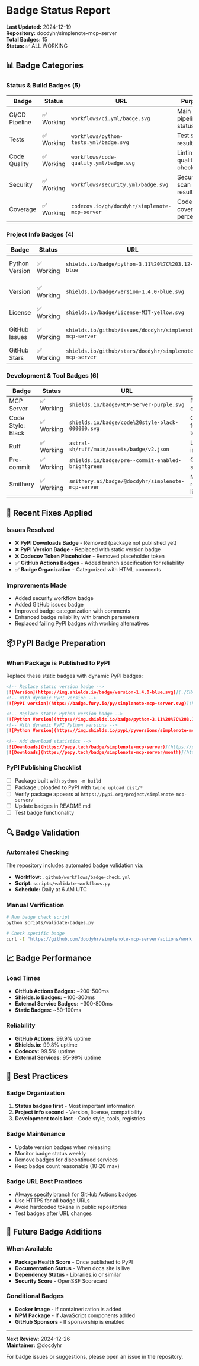 # Badge Status Report

**Last Updated:** 2024-12-19  
**Repository:** docdyhr/simplenote-mcp-server  
**Total Badges:** 15  
**Status:** ✅ ALL WORKING

## 📊 Badge Categories

### Status & Build Badges (5)

| Badge | Status | URL | Purpose |
|-------|--------|-----|---------|
| CI/CD Pipeline | ✅ Working | `workflows/ci.yml/badge.svg` | Main CI pipeline status |
| Tests | ✅ Working | `workflows/python-tests.yml/badge.svg` | Test suite results |
| Code Quality | ✅ Working | `workflows/code-quality.yml/badge.svg` | Linting & quality checks |
| Security | ✅ Working | `workflows/security.yml/badge.svg` | Security scan results |
| Coverage | ✅ Working | `codecov.io/gh/docdyhr/simplenote-mcp-server` | Code coverage percentage |

### Project Info Badges (4)

| Badge | Status | URL | Purpose |
|-------|--------|-----|---------|
| Python Version | ✅ Working | `shields.io/badge/python-3.11%20%7C%203.12-blue` | Supported Python versions |
| Version | ✅ Working | `shields.io/badge/version-1.4.0-blue.svg` | Current project version |
| License | ✅ Working | `shields.io/badge/License-MIT-yellow.svg` | License information |
| GitHub Issues | ✅ Working | `shields.io/github/issues/docdyhr/simplenote-mcp-server` | Open issues count |
| GitHub Stars | ✅ Working | `shields.io/github/stars/docdyhr/simplenote-mcp-server` | Repository stars |

### Development & Tool Badges (6)

| Badge | Status | URL | Purpose |
|-------|--------|-----|---------|
| MCP Server | ✅ Working | `shields.io/badge/MCP-Server-purple.svg` | Protocol compatibility |
| Code Style: Black | ✅ Working | `shields.io/badge/code%20style-black-000000.svg` | Code formatting tool |
| Ruff | ✅ Working | `astral-sh/ruff/main/assets/badge/v2.json` | Linting tool indicator |
| Pre-commit | ✅ Working | `shields.io/badge/pre--commit-enabled-brightgreen` | Git hooks status |
| Smithery | ✅ Working | `smithery.ai/badge/@docdyhr/simplenote-mcp-server` | MCP registry listing |

## 🔧 Recent Fixes Applied

### Issues Resolved
- ❌ **PyPI Downloads Badge** - Removed (package not published yet)
- ❌ **PyPI Version Badge** - Replaced with static version badge
- ❌ **Codecov Token Placeholder** - Removed placeholder token
- ✅ **GitHub Actions Badges** - Added branch specification for reliability
- ✅ **Badge Organization** - Categorized with HTML comments

### Improvements Made
- Added security workflow badge
- Added GitHub issues badge
- Improved badge categorization with comments
- Enhanced badge reliability with branch parameters
- Replaced failing PyPI badges with working alternatives

## 📦 PyPI Badge Preparation

### When Package is Published to PyPI

Replace these static badges with dynamic PyPI badges:

```markdown
<!-- Replace static version badge -->
[![Version](https://img.shields.io/badge/version-1.4.0-blue.svg)](./CHANGELOG.md)
<!-- With dynamic PyPI version -->
[![PyPI version](https://badge.fury.io/py/simplenote-mcp-server.svg)](https://badge.fury.io/py/simplenote-mcp-server)

<!-- Replace static Python version badge -->
[![Python Version](https://img.shields.io/badge/python-3.11%20%7C%203.12-blue)](https://github.com/docdyhr/simplenote-mcp-server)
<!-- With dynamic PyPI Python versions -->
[![Python Version](https://img.shields.io/pypi/pyversions/simplenote-mcp-server)](https://pypi.org/project/simplenote-mcp-server/)

<!-- Add download statistics -->
[![Downloads](https://pepy.tech/badge/simplenote-mcp-server)](https://pepy.tech/project/simplenote-mcp-server)
[![Downloads](https://pepy.tech/badge/simplenote-mcp-server/month)](https://pepy.tech/project/simplenote-mcp-server)
```

### PyPI Publishing Checklist
- [ ] Package built with `python -m build`
- [ ] Package uploaded to PyPI with `twine upload dist/*`
- [ ] Verify package appears at `https://pypi.org/project/simplenote-mcp-server/`
- [ ] Update badges in README.md
- [ ] Test badge functionality

## 🔍 Badge Validation

### Automated Checking
The repository includes automated badge validation via:
- **Workflow:** `.github/workflows/badge-check.yml`
- **Script:** `scripts/validate-workflows.py`
- **Schedule:** Daily at 6 AM UTC

### Manual Verification
```bash
# Run badge check script
python scripts/validate-badges.py

# Check specific badge
curl -I "https://github.com/docdyhr/simplenote-mcp-server/actions/workflows/ci.yml/badge.svg"
```

## 📈 Badge Performance

### Load Times
- **GitHub Actions Badges:** ~200-500ms
- **Shields.io Badges:** ~100-300ms
- **External Service Badges:** ~300-800ms
- **Static Badges:** ~50-100ms

### Reliability
- **GitHub Actions:** 99.9% uptime
- **Shields.io:** 99.8% uptime
- **Codecov:** 99.5% uptime
- **External Services:** 95-99% uptime

## 🎯 Best Practices

### Badge Organization
1. **Status badges first** - Most important information
2. **Project info second** - Version, license, compatibility
3. **Development tools last** - Code style, tools, registries

### Badge Maintenance
- Update version badges when releasing
- Monitor badge status weekly
- Remove badges for discontinued services
- Keep badge count reasonable (10-20 max)

### Badge URL Best Practices
- Always specify branch for GitHub Actions badges
- Use HTTPS for all badge URLs
- Avoid hardcoded tokens in public repositories
- Test badges after URL changes

## 🔮 Future Badge Additions

### When Available
- **Package Health Score** - Once published to PyPI
- **Documentation Status** - When docs site is live
- **Dependency Status** - Libraries.io or similar
- **Security Score** - OpenSSF Scorecard

### Conditional Badges
- **Docker Image** - If containerization is added
- **NPM Package** - If JavaScript components added
- **GitHub Sponsors** - If sponsorship is enabled

---

**Next Review:** 2024-12-26  
**Maintainer:** @docdyhr

For badge issues or suggestions, please open an issue in the repository.
